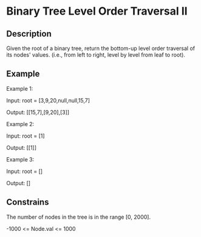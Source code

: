 # Binary Tree Level Order Traversal II

## Description

Given the root of a binary tree, return the bottom-up level order traversal of its nodes' values. (i.e., from left to right, level by level from leaf to root).

## Example 

Example 1: 

Input: root = [3,9,20,null,null,15,7]

Output: [[15,7],[9,20],[3]]

Example 2:

Input: root = [1]

Output: [[1]]

Example 3:

Input: root = []

Output: []

## Constrains

The number of nodes in the tree is in the range [0, 2000].

-1000 <= Node.val <= 1000

